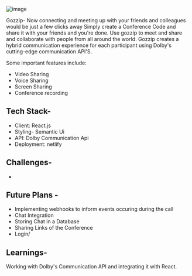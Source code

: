 ![image](https://user-images.githubusercontent.com/63864369/143850254-2d63691b-574a-47ff-9636-4b99b10b33ae.png)

Gozzip-
 Now connecting and meeting up with your friends and colleagues would be just a few clicks away
Simply create a Conference Code and share it with your friends and you're done. 
Use gozzip to meet and share and collaborate with people from all around the
 world.
 Gozzip creates a hybrid communication experience for each participant using Dolby's cutting-edge communication API'S.
 
Some important features include:
- Video Sharing
- Voice Sharing
- Screen Sharing
- Conference recording

## Tech Stack-
- Client: React.js
- Styling- Semantic Ui
- API: Dolby Communication Api
- Deployment: netlify

## Challenges-
- 

## Future Plans -
- Implementing webhooks to inform events occuring during the call
- Chat Integration
- Storing Chat in a Database
- Sharing Links of the Conference 
- Login/

## Learnings-
Working with Dolby's Communication API and integrating it with React.
